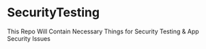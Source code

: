 # SecurityTesting
This Repo Will Contain Necessary Things for Security Testing &amp; App Security Issues
